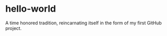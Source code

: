 # hello-world
A time honored tradition, reincarnating itself in the form of my first GitHub project.
